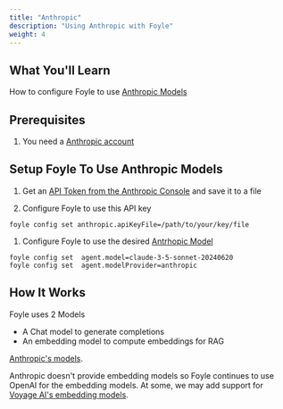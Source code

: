 ```yaml
---
title: "Anthropic"
description: "Using Anthropic with Foyle"
weight: 4
---
```


## What You'll Learn

How to configure Foyle to use [Anthropic Models](https://docs.anthropic.com/en/docs/about-claude/models)

## Prerequisites

1. You need a [Anthropic account](https://docs.anthropic.com/en/docs/quickstart)

## Setup Foyle To Use Anthropic Models

1. Get an [API Token from the Anthropic Console](https://console.anthropic.com/settings/keys) and save it to a file

1. Configure Foyle to use this API key

```
foyle config set anthropic.apiKeyFile=/path/to/your/key/file
```

1. Configure Foyle to use the desired [Antrhopic Model](https://docs.anthropic.com/en/docs/about-claude/models)

```
foyle config set  agent.model=claude-3-5-sonnet-20240620
foyle config set  agent.modelProvider=anthropic                
```

## How It Works

Foyle uses 2 Models

* A Chat model to generate completions
* An embedding model to compute embeddings for RAG

[Anthropic's models](https://docs.anthropic.com/en/docs/about-claude/models).

Anthropic doesn't provide embedding models so Foyle continues to
use OpenAI for the embedding models. At some, we may add support for [Voyage AI's embedding models](https://docs.anthropic.com/en/docs/build-with-claude/embeddings).
